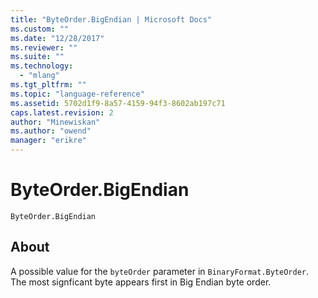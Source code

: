 ```yaml
---
title: "ByteOrder.BigEndian | Microsoft Docs"
ms.custom: ""
ms.date: "12/28/2017"
ms.reviewer: ""
ms.suite: ""
ms.technology: 
  - "mlang"
ms.tgt_pltfrm: ""
ms.topic: "language-reference"
ms.assetid: 5702d1f9-8a57-4159-94f3-8602ab197c71
caps.latest.revision: 2
author: "Minewiskan"
ms.author: "owend"
manager: "erikre"
---
```

# ByteOrder.BigEndian
<code>ByteOrder.BigEndian
</code>

## About
A possible value for the <code>byteOrder</code> parameter in <code>BinaryFormat.ByteOrder</code>. The most signficant byte appears first in Big Endian byte order.
